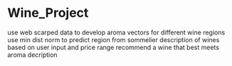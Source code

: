 # Wine_Project
use web scarped data to develop aroma vectors for different wine regions
use min dist norm to predict region  from sommelier description of wines
based on user input and price range recommend a wine that best meets aroma decription
